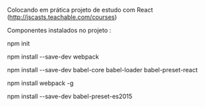 Colocando em prática projeto de estudo com React (http://jscasts.teachable.com/courses)

Componentes instalados no projeto :

npm init

npm install --save-dev webpack

npm install --save-dev babel-core babel-loader babel-preset-react

npm install webpack -g

npm install --save-dev babel-preset-es2015
